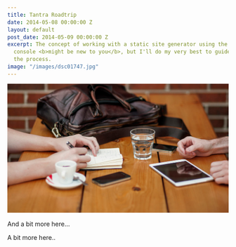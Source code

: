```yaml
---
title: Tantra Roadtrip
date: 2014-05-08 00:00:00 Z
layout: default
post_date: 2014-05-09 00:00:00 Z
excerpt: The concept of working with a static site generator using the terminal or
  console <b>might be new to you</b>, but I'll do my very best to guide you through
  the process.
image: "/images/dsc01747.jpg"
---
```


![](/uploads/versions/header-3---x----1200-700x---.jpg)

And a bit more here…

A bit more here..